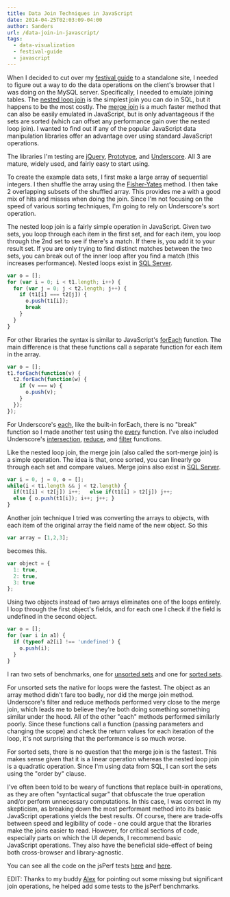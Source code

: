 ```yaml
---
title: Data Join Techniques in JavaScript
date: 2014-04-25T02:03:09-04:00
author: Sanders
url: /data-join-in-javascript/
tags:
  - data-visualization
  - festival-guide
  - javascript
---
```

When I decided to cut over my [festival guide](http://sedenardi.github.io/festival-guide/) to a standalone site, I needed to figure out a way to do the data operations on the client's browser that I was doing on the MySQL server. Specifically, I needed to emulate joining tables. The [nested loop join](http://en.wikipedia.org/wiki/Nested_loop_join) is the simplest join you can do in SQL, but it happens to be the most costly. The [merge join](http://en.wikipedia.org/wiki/Sort-merge_join) is a much faster method that can also be easily emulated in JavaScript, but is only advantageous if the sets are sorted (which can offset any performance gain over the nested loop join). I wanted to find out if any of the popular JavaScript data manipulation libraries offer an advantage over using standard JavaScript operations.

The libraries I'm testing are [jQuery](http://jquery.com/), [Prototype](http://prototypejs.org/), and [Underscore](http://underscorejs.org/). All 3 are mature, widely used, and fairly easy to start using.

To create the example data sets, I first make a large array of sequential integers. I then shuffle the array using the [Fisher-Yates](http://bost.ocks.org/mike/shuffle/) method. I then take 2 overlapping subsets of the shuffled array. This provides me a with a good mix of hits and misses when doing the join. Since I'm not focusing on the speed of various sorting techniques, I'm going to rely on Underscore's sort operation.

The nested loop join is a fairly simple operation in JavaScript. Given two sets, you loop through each item in the first set, and for each item, you loop through the 2nd set to see if there's a match. If there is, you add it to your result set. If you are only trying to find distinct matches between the two sets, you can break out of the inner loop after you find a match (this increases performance). Nested loops exist in [SQL Server](http://technet.microsoft.com/en-us/library/aa178178(v=sql.80).aspx).

```js
var o = [];
for (var i = 0; i < t1.length; i++) {
  for (var j = 0; j < t2.length; j++) {
    if (t1[i] === t2[j]) {
      o.push(t1[i]);
      break
    }
  }
}
```

For other libraries the syntax is similar to JavaScript's [forEach](https://developer.mozilla.org/en-US/docs/Web/JavaScript/Reference/Global_Objects/Array/forEach) function. The main difference is that these functions call a separate function for each item in the array.

```js
var o = [];
t1.forEach(function(v) {
  t2.forEach(function(w) {
    if (v === w) {
      o.push(v);
    }
  });
});
```

For Underscore's [each](http://underscorejs.org/#each), like the built-in forEach, there is no "break" function so I made another test using the [every](http://underscorejs.org/#every) function. I've also included Underscore's [intersection](http://underscorejs.org/#intersection), [reduce](http://underscorejs.org/#reduce), and [filter](http://underscorejs.org/#filter) functions.

Like the nested loop join, the merge join (also called the sort-merge join) is a simple operation. The idea is that, once sorted, you can linearly go through each set and compare values. Merge joins also exist in [SQL Server](http://technet.microsoft.com/en-us/library/ms190967(v=sql.105).aspx).

```js
var i = 0, j = 0, o = [];
while(i < t1.length && j < t2.length) {
  if(t1[i] < t2[j]) i++;   else if(t1[i] > t2[j]) j++;
  else { o.push(t1[i]); i++; j++; }
}
```

Another join technique I tried was converting the arrays to objects, with each item of the original array the field name of the new object. So this

```js
var array = [1,2,3];
```

becomes this.

```js
var object = {
  1: true,
  2: true,
  3: true
};
```

Using two objects instead of two arrays eliminates one of the loops entirely. I loop through the first object's fields, and for each one I check if the field is undefined in the second object.

```js
var o = [];
for (var i in a1) {
  if (typeof a2[i] !== 'undefined') {
    o.push(i);
  }
}
```

I ran two sets of benchmarks, one for [unsorted sets](http://jsperf.com/dataset-join/2) and one for [sorted sets](http://jsperf.com/dataset-join/3).

For unsorted sets the native for loops were the fastest. The object as an array method didn't fare too badly, nor did the merge join method. Underscore's filter and reduce methods performed very close to the merge join, which leads me to believe they're both doing something something similar under the hood. All of the other "each" methods performed similarly poorly. Since these functions call a function (passing parameters and changing the scope) and check the return values for each iteration of the loop, it's not surprising that the performance is so much worse.

For sorted sets, there is no question that the merge join is the fastest. This makes sense given that it is a linear operation whereas the nested loop join is a quadratic operation. Since I'm using data from SQL, I can sort the sets using the "order by" clause.

I've often been told to be weary of functions that replace built-in operations, as they are often "syntactical sugar" that obfuscate the true operation and/or perform unnecessary computations. In this case, I was correct in my skepticism, as breaking down the most performant method into its basic JavaScript operations yields the best results. Of course, there are trade-offs between speed and legibility of code - one could argue that the libraries make the joins easier to read. However, for critical sections of code, especially parts on which the UI depends, I recommend basic JavaScript operations. They also have the beneficial side-effect of being both cross-browser and library-agnostic.

You can see all the code on the jsPerf tests [here](http://jsperf.com/dataset-join/2) and [here](http://jsperf.com/dataset-join/3).

EDIT: Thanks to my buddy [Alex](http://alexehrnschwender.com/) for pointing out some missing but significant join operations, he helped add some tests to the jsPerf benchmarks.
